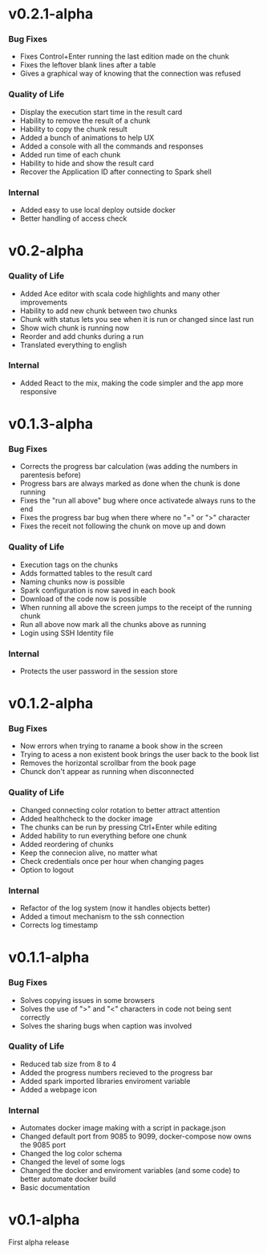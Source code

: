 v0.2.1-alpha
===============================================================================

### Bug Fixes
- Fixes Control+Enter running the last edition made on the chunk
- Fixes the leftover blank lines after a table
- Gives a graphical way of knowing that the connection was refused

### Quality of Life
- Display the execution start time in the result card
- Hability to remove the result of a chunk
- Hability to copy the chunk result
- Added a bunch of animations to help UX
- Added a console with all the commands and responses
- Added run time of each chunk
- Hability to hide and show the result card
- Recover the Application ID after connecting to Spark shell

### Internal
- Added easy to use local deploy outside docker
- Better handling of access check

v0.2-alpha
===============================================================================

### Quality of Life
- Added Ace editor with scala code highlights and many other improvements
- Hability to add new chunk between two chunks
- Chunk with status lets you see when it is run or changed since last run
- Show wich chunk is running now
- Reorder and add chunks during a run
- Translated everything to english

### Internal
- Added React to the mix, making the code simpler and the app more responsive

v0.1.3-alpha
===============================================================================

### Bug Fixes
- Corrects the progress bar calculation (was adding the numbers in parentesis
before)
- Progress bars are always marked as done when the chunk is done running
- Fixes the "run all above" bug where once activatede always runs to the end
- Fixes the progress bar bug when there where no "=" or ">" character
- Fixes the receit not following the chunk on move up and down

### Quality of Life
- Execution tags on the chunks
- Adds formatted tables to the result card
- Naming chunks now is possible
- Spark configuration is now saved in each book
- Download of the code now is possible
- When running all above the screen jumps to the receipt of the running chunk
- Run all above now mark all the chunks above as running
- Login using SSH Identity file

### Internal
- Protects the user password in the session store

v0.1.2-alpha
===============================================================================

### Bug Fixes
- Now errors when trying to raname a book show in the screen
- Trying to acess a non existent book brings the user back to the book list
- Removes the horizontal scrollbar from the book page
- Chunck don't appear as running when disconnected

### Quality of Life
- Changed connecting color rotation to better attract attention
- Added healthcheck to the docker image
- The chunks can be run by pressing Ctrl+Enter while editing
- Added hability to run everything before one chunk
- Added reordering of chunks
- Keep the connecion alive, no matter what
- Check credentials once per hour when changing pages
- Option to logout

### Internal
- Refactor of the log system (now it handles objects better)
- Added a timout mechanism to the ssh connection
- Corrects log timestamp

v0.1.1-alpha
================================================================================

### Bug Fixes
- Solves copying issues in some browsers
- Solves the use of ">" and "<" characters in code not being sent correctly
- Solves the sharing bugs when caption was involved

### Quality of Life
- Reduced tab size from 8 to 4
- Added the progress numbers recieved to the progress bar
- Added spark imported libraries enviroment variable
- Added a webpage icon

### Internal
- Automates docker image making with a script in package.json
- Changed default port from 9085 to 9099, docker-compose now owns the 9085 port
- Changed the log color schema
- Changed the level of some logs
- Changed the docker and enviroment variables (and some code) to better automate
docker build
- Basic documentation

# v0.1-alpha

First alpha release